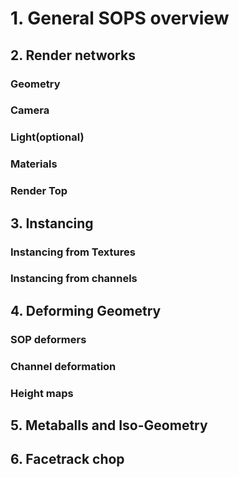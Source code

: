 #  1. General SOPS overview

## 2. Render networks 
  ### Geometry 
  ### Camera
  ### Light(optional)
  ### Materials 
  ### Render Top 
  
## 3. Instancing 
  ### Instancing from Textures
  ### Instancing from channels 
  
## 4. Deforming Geometry
  ### SOP deformers
  ### Channel deformation
  ### Height maps 
## 5. Metaballs and Iso-Geometry
## 6. Facetrack chop 

